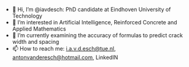 - 👋 Hi, I’m @iavdesch: PhD candidate at Eindhoven University of Technology
- 👀 I’m interested in Artificial Intelligence, Reinforced Concrete and Applied Mathematics
- 🌱 I’m currently examining the accuracy of formulas to predict crack width and spacing
- 📫 How to reach me: i.a.v.d.esch@tue.nl, antonvanderesch@hotmail.com, LinkedIN

<!---
iavdesch/iavdesch is a ✨ special ✨ repository because its `README.md` (this file) appears on your GitHub profile.
You can click the Preview link to take a look at your changes.
--->
